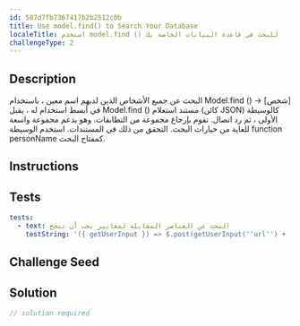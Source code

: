 ```yaml
---
id: 587d7fb7367417b2b2512c0b
title: Use model.find() to Search Your Database
localeTitle: استخدم model.find () للبحث في قاعدة البيانات الخاصة بك
challengeType: 2
---
```


## Description
<section id='description'>
البحث عن جميع الأشخاص الذين لديهم اسم معين ، باستخدام Model.find () -> [شخص]
في أبسط استخدام له ، يقبل Model.find () مستند استعلام (كائن JSON) كالوسيطة الأولى ، ثم رد اتصال. تقوم بإرجاع مجموعة من التطابقات. وهو يدعم مجموعة واسعة للغاية من خيارات البحث. التحقق من ذلك في المستندات. استخدم الوسيطة function personName كمفتاح البحث.
</section>

## Instructions
<section id='instructions'>

</section>

## Tests
<section id='tests'>

```yml
tests:
  - text: البحث عن العناصر المقابلة لمعايير يجب أن تنجح
    testString: '({ getUserInput }) => $.post(getUserInput(''url'') + ''/_api/find-all-by-name'', {name: ''r@nd0mN4m3'', age: 24, favoriteFoods: [''pizza'']}).then(data => { assert.isArray(data, ''the response should be an Array'');  assert.equal(data[0].name, ''r@nd0mN4m3'', ''item.name is not what expected''); assert.equal(data[0].__v, 0, ''The item should be not previously edited''); }, xhr => { throw new Error(xhr.responseText); })'

```

</section>

## Challenge Seed
<section id='challengeSeed'>

</section>

## Solution
<section id='solution'>

```js
// solution required
```
</section>
